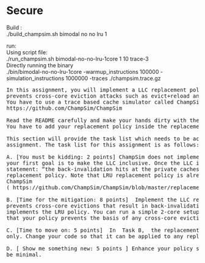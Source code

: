 # Secure
Build :<br> ./build_champsim.sh bimodal no no lru 1
<br>

run: <br>
Using script file:<br>
./run_champsim.sh bimodal-no-no-lru-1core 1 10 trace-3
<br>
Directly running the binary<br>
./bin/bimodal-no-no-lru-1core -warmup_instructions 100000 -simulation_instructions 1000000 -traces ./champsim.trace.gz
<br>
<pre>
In this assignment, you will implement a LLC replacement policy (as discussed in the class) that
prevents cross-core eviction attacks such as evict+reload and prime+probe.
You have to use a trace based cache simulator called ChampSim:
https://github.com/ChampSim/ChampSim

Read the README carefully and make your hands dirty with the ChampSim.
You have to add your replacement policy inside the replacement folder.

This section will provide the task list which needs to be accomplished by you for this
assignment. The task list for this assignment is as follows:

A. [You must be kidding: 2 points] ChampSim does not implement an inclusive LLC. So,
your first goal is to make the LLC inclusive. Once the LLC is inclusive, demystify the
statement: “the back-invalidation hits at the private caches is small” with LRU
replacement policy. Note that LRU replacement policy is already implemented in
ChampSim
(​ https://github.com/ChampSim/ChampSim/blob/master/replacement/lru.llc_repl​ )

B. [Time for the mitigation: 8 points] ​ Implement the LLC replacement policy that
prevents cross-core evictions that result in back-invalidation hits assuming LLC
implements the LRU policy. You can run a simple 2-core setup and you have to show
that your policy prevents the basis of any cross-core eviction based attacks.

C. [Time to move on: 5 points] ​ In ​ Task B, ​ the replacement policy is restricted to LRU
only. Change your code so that it can be applied to any replacement policy. Check the performance loss with your change.

D. [​ Show me something new: 5 points​ ] Enhance your policy so that performance loss will
be minimal.

</pre>

